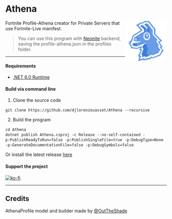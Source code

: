 # Athena

<img src=".github/AthenaLogo.png" height="130" align="right"> 

Fortnite Profile-Athena creator for Private Servers that use Fortnite-Live manifest.

> You can use this program with [Neonite](https://github.com/NeoniteDev/NeoniteV2) backend, saving the profile-athena.json in the profiles folder.

-----------------

#### Requirements

* <a href='https://dotnet.microsoft.com/en-us/download/dotnet/6.0/runtime'>.NET 6.0 Runtime</a>

#### Build via command line

1. Clone the source code
```
git clone https://github.com/djlorenzouasset/Athena --recursive
```

2. Build the program
```
cd Athena
dotnet publish Athena.csproj -c Release --no-self-contained -p:PublishReadyToRun=false -p:PublishSingleFile=true -p:DebugType=None -p:GenerateDocumentationFile=false -p:DebugSymbols=false
```

Or install the latest release [here](https://github.com/djlorenzouasset/Athena/releases/latest) 

#### Support the project
[![ko-fi](https://ko-fi.com/img/githubbutton_sm.svg)](https://ko-fi.com/F1F6IB03D)

-----------------

## Credits 
AthenaProfile model and builder made by [@OutTheShade](https://github.com/OutTheShade)

